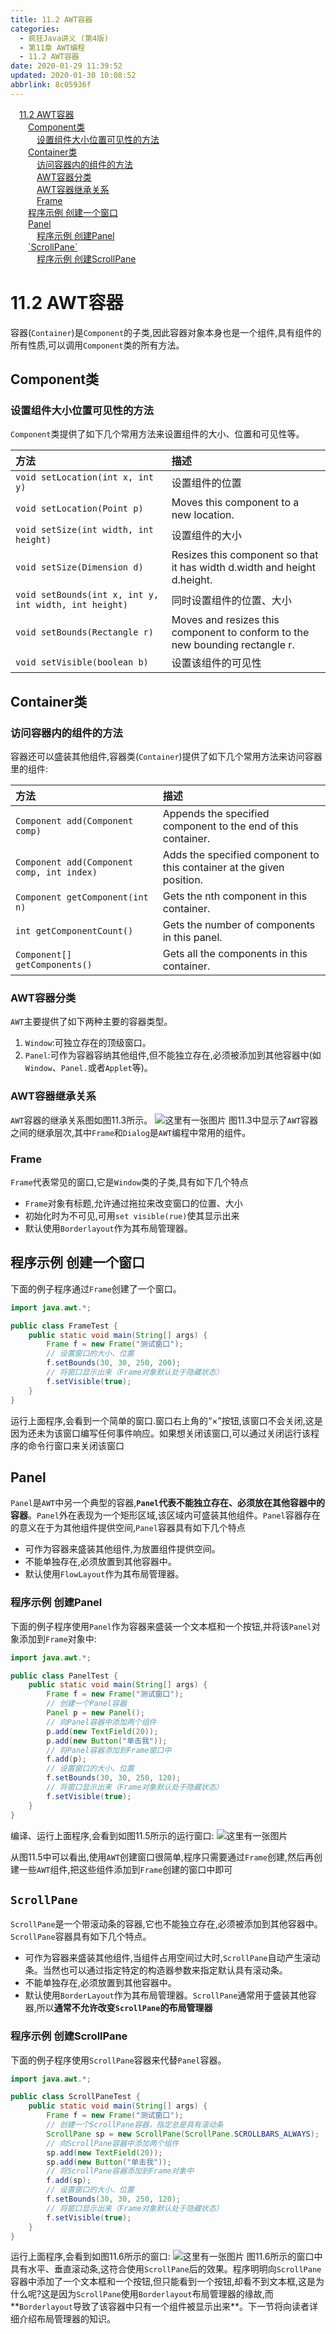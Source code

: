 ```yaml
---
title: 11.2 AWT容器
categories: 
  - 疯狂Java讲义 (第4版)
  - 第11章 AWT编程
  - 11.2 AWT容器
date: 2020-01-29 11:39:52
updated: 2020-01-30 10:08:52
abbrlink: 8c05936f
---
```

<div id='my_toc'><a href="/JavaReadingNotes/8c05936f/#11-2-AWT容器" class="header_1">11.2 AWT容器</a>&nbsp;<br><a href="/JavaReadingNotes/8c05936f/#Component类" class="header_2">Component类</a>&nbsp;<br><a href="/JavaReadingNotes/8c05936f/#设置组件大小位置可见性的方法" class="header_3">设置组件大小位置可见性的方法</a>&nbsp;<br><a href="/JavaReadingNotes/8c05936f/#Container类" class="header_2">Container类</a>&nbsp;<br><a href="/JavaReadingNotes/8c05936f/#访问容器内的组件的方法" class="header_3">访问容器内的组件的方法</a>&nbsp;<br><a href="/JavaReadingNotes/8c05936f/#AWT容器分类" class="header_3">AWT容器分类</a>&nbsp;<br><a href="/JavaReadingNotes/8c05936f/#AWT容器继承关系" class="header_3">AWT容器继承关系</a>&nbsp;<br><a href="/JavaReadingNotes/8c05936f/#Frame" class="header_3">Frame</a>&nbsp;<br><a href="/JavaReadingNotes/8c05936f/#程序示例-创建一个窗口" class="header_2">程序示例 创建一个窗口</a>&nbsp;<br><a href="/JavaReadingNotes/8c05936f/#Panel" class="header_2">Panel</a>&nbsp;<br><a href="/JavaReadingNotes/8c05936f/#程序示例-创建Panel" class="header_3">程序示例 创建Panel</a>&nbsp;<br><a href="/JavaReadingNotes/8c05936f/#-ScrollPane" class="header_2">`ScrollPane`</a>&nbsp;<br><a href="/JavaReadingNotes/8c05936f/#程序示例-创建ScrollPane" class="header_3">程序示例 创建ScrollPane</a>&nbsp;<br></div>
<style>.header_1{margin-left: 1em;}.header_2{margin-left: 2em;}.header_3{margin-left: 3em;}.header_4{margin-left: 4em;}.header_5{margin-left: 5em;}.header_6{margin-left: 6em;}</style>
<!--more-->
<script>if (navigator.platform.search('arm')==-1){document.getElementById('my_toc').style.display = 'none';}var e,p = document.getElementsByTagName('p');while (p.length>0) {e = p[0];e.parentElement.removeChild(e);}</script>

<!--end-->
# 11.2 AWT容器
容器(`Container`)是`Component`的子类,因此容器对象本身也是一个组件,具有组件的所有性质,可以调用`Component`类的所有方法。
## Component类
### 设置组件大小位置可见性的方法
`Component`类提供了如下几个常用方法来设置组件的大小、位置和可见性等。

|方法|描述|
|:--|:--|
|`void setLocation(int x, int y)`|设置组件的位置|
|`void setLocation(Point p)`|Moves this component to a new location.|
|`void setSize(int width, int height)`|设置组件的大小|
|`void setSize(Dimension d)`|Resizes this component so that it has width d.width and height d.height.|
|`void setBounds(int x, int y, int width, int height)`|同时设置组件的位置、大小|
|`void setBounds(Rectangle r)`|Moves and resizes this component to conform to the new bounding rectangle r.|
|`void setVisible(boolean b)`|设置该组件的可见性|

## Container类
### 访问容器内的组件的方法
容器还可以盛装其他组件,容器类(`Container`)提供了如下几个常用方法来访问容器里的组件:

|方法|描述|
|:--|:--|
|`Component add(Component comp)`|Appends the specified component to the end of this container.|
|`Component add(Component comp, int index)`|Adds the specified component to this container at the given position.|
|`Component getComponent(int n)`|Gets the nth component in this container.|
|`int getComponentCount()`|Gets the number of components in this panel.|
|`Component[] getComponents()`|Gets all the components in this container.|

### AWT容器分类
`AWT`主要提供了如下两种主要的容器类型。
1. `Window`:可独立存在的顶级窗口。
2. `Panel`:可作为容器容纳其他组件,但不能独立存在,必须被添加到其他容器中(如`Window`、`Panel.`或者`Applet`等)。

### AWT容器继承关系
`AWT`容器的继承关系图如图11.3所示。
![这里有一张图片](https://raw.githubusercontent.com/lanlan2017/images/master/CrazyJavaHandout4/Chapter11/Figure11.3/1.png)
图11.3中显示了`AWT`容器之间的继承层次,其中`Frame`和`Dialog`是`AWT`编程中常用的组件。

### Frame
`Frame`代表常见的窗口,它是`Window`类的子类,具有如下几个特点
- `Frame`对象有标题,允许通过拖拉来改变窗口的位置、大小
- 初始化时为不可见,可用`set visible(rue)`使其显示出来
- 默认使用`Borderlayout`作为其布局管理器。

## 程序示例 创建一个窗口
下面的例子程序通过`Frame`创建了一个窗口。
```java
import java.awt.*;

public class FrameTest {
    public static void main(String[] args) {
        Frame f = new Frame("测试窗口");
        // 设置窗口的大小、位置
        f.setBounds(30, 30, 250, 200);
        // 将窗口显示出来（Frame对象默认处于隐藏状态）
        f.setVisible(true);
    }
}
```
运行上面程序,会看到一个简单的窗口.窗口右上角的“×”按钮,该窗口不会关闭,这是因为还未为该窗口编写任何事件响应。如果想关闭该窗口,可以通过关闭运行该程序的命令行窗口来关闭该窗口
## Panel
`Panel`是`AWT`中另一个典型的容器,**`Panel`代表不能独立存在、必须放在其他容器中的容器**。`Panel`外在表现为一个矩形区域,该区域内可盛装其他组件。`Panel`容器存在的意义在于为其他组件提供空间,`Panel`容器具有如下几个特点
- 可作为容器来盛装其他组件,为放置组件提供空间。
- 不能单独存在,必须放置到其他容器中。
- 默认使用`FlowLayout`作为其布局管理器。

### 程序示例 创建Panel
下面的例子程序使用`Panel`作为容器来盛装一个文本框和一个按钮,并将该`Panel`对象添加到`Frame`对象中:
```java
import java.awt.*;

public class PanelTest {
    public static void main(String[] args) {
        Frame f = new Frame("测试窗口");
        // 创建一个Panel容器
        Panel p = new Panel();
        // 向Panel容器中添加两个组件
        p.add(new TextField(20));
        p.add(new Button("单击我"));
        // 将Panel容器添加到Frame窗口中
        f.add(p);
        // 设置窗口的大小、位置
        f.setBounds(30, 30, 250, 120);
        // 将窗口显示出来（Frame对象默认处于隐藏状态）
        f.setVisible(true);
    }
}
```
编译、运行上面程序,会看到如图11.5所示的运行窗口:
![这里有一张图片](https://raw.githubusercontent.com/lanlan2017/images/master/CrazyJavaHandout4/Chapter11/Figure11.3/2.png)

从图11.5中可以看出,使用`AWT`创建窗口很简单,程序只需要通过`Frame`创建,然后再创建一些`AWT`组件,把这些组件添加到`Frame`创建的窗口中即可
## `ScrollPane`
`ScrollPane`是一个带滚动条的容器,它也不能独立存在,必须被添加到其他容器中。`ScrollPane`容器具有如下几个特点。
- 可作为容器来盛装其他组件,当组件占用空间过大时,`ScrollPane`自动产生滚动条。当然也可以通过指定特定的构造器参数来指定默认具有滚动条。
- 不能单独存在,必须放置到其他容器中。
- 默认使用`BorderLayout`作为其布局管理器。`ScrollPane`通常用于盛装其他容器,所以**通常不允许改变`ScrollPane`的布局管理器**

### 程序示例 创建ScrollPane
下面的例子程序使用`ScrollPane`容器来代替`Panel`容器。
```java
import java.awt.*;

public class ScrollPaneTest {
    public static void main(String[] args) {
        Frame f = new Frame("测试窗口");
        // 创建一个ScrollPane容器，指定总是具有滚动条
        ScrollPane sp = new ScrollPane(ScrollPane.SCROLLBARS_ALWAYS);
        // 向ScrollPane容器中添加两个组件
        sp.add(new TextField(20));
        sp.add(new Button("单击我"));
        // 将ScrollPane容器添加到Frame对象中
        f.add(sp);
        // 设置窗口的大小、位置
        f.setBounds(30, 30, 250, 120);
        // 将窗口显示出来（Frame对象默认处于隐藏状态）
        f.setVisible(true);
    }
}
```
运行上面程序,会看到如图11.6所示的窗口:
![这里有一张图片](https://raw.githubusercontent.com/lanlan2017/images/master/CrazyJavaHandout4/Chapter11/Figure11.3/3.png)
图11.6所示的窗口中具有水平、垂直滚动条,这符合使用`ScrollPane`后的效果。程序明明向`ScrollPane`容器中添加了一个文本框和一个按钮,但只能看到一个按钮,却看不到文本框,这是为什么呢?这是因为`ScrollPane`使用`Borderlayout`布局管理器的缘故,而**`Borderlayout`导致了该容器中只有一个组件被显示出来**。下一节将向读者详细介绍布局管理器的知识。






<!-- CrazyJavaHandout4/Chapter11/Figure11.3/ -->

